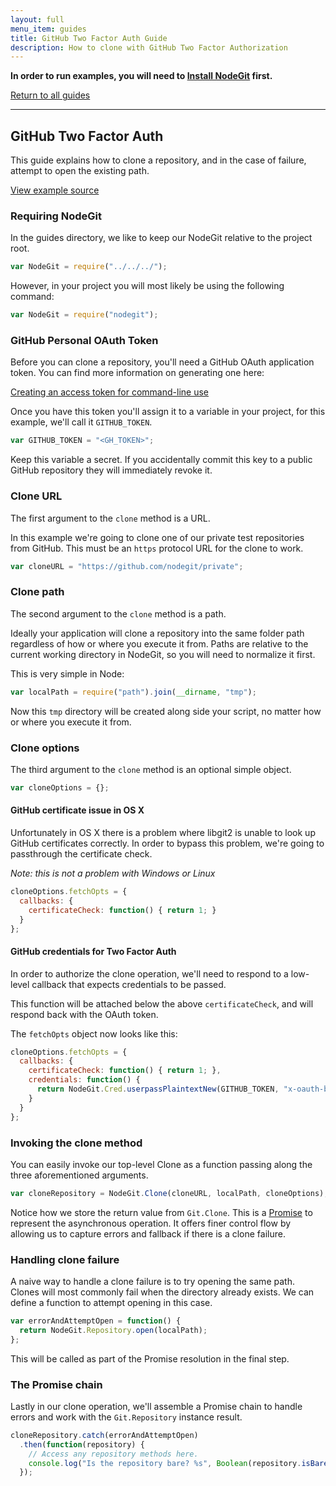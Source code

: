 ```yaml
---
layout: full
menu_item: guides
title: GitHub Two Factor Auth Guide
description: How to clone with GitHub Two Factor Authorization
---
```


**In order to run examples, you will need to [Install NodeGit](../../install)
first.**

[Return to all guides](../../)

* * *

GitHub Two Factor Auth
----------------------

This guide explains how to clone a repository, and in the case of failure,
attempt to open the existing path.

[View example source](index.js)

### Requiring NodeGit

In the guides directory, we like to keep our NodeGit relative to the project
root.

``` javascript
var NodeGit = require("../../../");
```

However, in your project you will most likely be using the following command:

``` javascript
var NodeGit = require("nodegit");
```

### GitHub Personal OAuth Token

Before you can clone a repository, you'll need a GitHub OAuth application
token.  You can find more information on generating one here:

[Creating an access token for command-line use](
https://help.github.com/articles/creating-an-access-token-for-command-line-use/
)

Once you have this token you'll assign it to a variable in your project, for
this example, we'll call it `GITHUB_TOKEN`.

``` javascript
var GITHUB_TOKEN = "<GH_TOKEN>";
```

Keep this variable a secret.  If you accidentally commit this key to a public
GitHub repository they will immediately revoke it.

### Clone URL

The first argument to the `clone` method is a URL.

In this example we're going to clone one of our private test repositories from
GitHub.  This must be an `https` protocol URL for the clone to work.

``` javascript
var cloneURL = "https://github.com/nodegit/private";
```

### Clone path

The second argument to the `clone` method is a path.

Ideally your application will clone a repository into the same folder path
regardless of how or where you execute it from.  Paths are relative to the
current working directory in NodeGit, so you will need to normalize it first.

This is very simple in Node:

``` javascript
var localPath = require("path").join(__dirname, "tmp");
```

Now this `tmp` directory will be created along side your script, no matter how
or where you execute it from.

### Clone options

The third argument to the `clone` method is an optional simple object.

``` javascript
var cloneOptions = {};
```

#### GitHub certificate issue in OS X

Unfortunately in OS X there is a problem where libgit2 is unable to look up
GitHub certificates correctly.  In order to bypass this problem, we're going
to passthrough the certificate check.

*Note: this is not a problem with Windows or Linux*

``` javascript
cloneOptions.fetchOpts = {
  callbacks: {
    certificateCheck: function() { return 1; }
  }
};
```

#### GitHub credentials for Two Factor Auth

In order to authorize the clone operation, we'll need to respond to a low-level
callback that expects credentials to be passed.

This function will be attached below the above `certificateCheck`, and will
respond back with the OAuth token.

The `fetchOpts` object now looks like this:

``` javascript
cloneOptions.fetchOpts = {
  callbacks: {
    certificateCheck: function() { return 1; },
    credentials: function() {
      return NodeGit.Cred.userpassPlaintextNew(GITHUB_TOKEN, "x-oauth-basic");
    }
  }
};
```

### Invoking the clone method

You can easily invoke our top-level Clone as a function passing along the three
aforementioned arguments.

``` javascript
var cloneRepository = NodeGit.Clone(cloneURL, localPath, cloneOptions);
```

Notice how we store the return value from `Git.Clone`.  This is a
[Promise](https://www.promisejs.org/) to represent the asynchronous operation.
It offers finer control flow by allowing us to capture errors and fallback if
there is a clone failure.

### Handling clone failure

A naive way to handle a clone failure is to try opening the same path.  Clones
will most commonly fail when the directory already exists.  We can define
a function to attempt opening in this case.

``` javascript
var errorAndAttemptOpen = function() {
  return NodeGit.Repository.open(localPath);
};
```

This will be called as part of the Promise resolution in the final step.

### The Promise chain

Lastly in our clone operation, we'll assemble a Promise chain to handle errors
and work with the `Git.Repository` instance result.

``` javascript
cloneRepository.catch(errorAndAttemptOpen)
  .then(function(repository) {
    // Access any repository methods here.
    console.log("Is the repository bare? %s", Boolean(repository.isBare()));
  });
```
